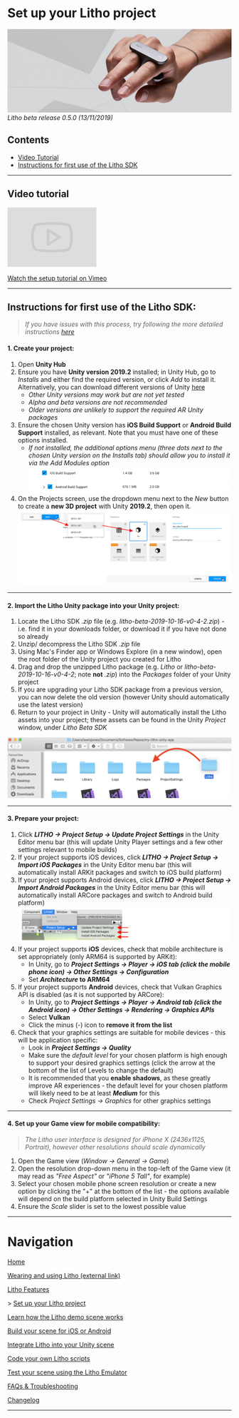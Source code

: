 # Set up your Litho project

[![Banner image](../Images/banner.jpg)](#)
_Litho beta release 0.5.0 (13/11/2019)_

## Contents

* [Video Tutorial](#video-tutorial)
* [Instructions for first use of the Litho SDK](#instructions-for-first-use-of-the-litho-sdk)

---

## Video tutorial

<a href="https://vimeo.com/368558994" target="_blank">![Link to video](../Images/Icons/vimeo_small.png)

Watch the setup tutorial on Vimeo</a>

---

## Instructions for first use of the Litho SDK:

> _If you have issues with this process, try following the more detailed instructions [here](ProjectSetupDetailed.md)_

#### 1. Create your project:

1. Open **Unity Hub**
2. Ensure you have **Unity version 2019.2** installed; in Unity Hub, go to _Installs_ and either find the required version, or click _Add_ to install  it. Alternatively, you can download different versions of Unity [here](https://unity3d.com/get-unity/download/archive) 
    - _Other Unity versions may work but are not yet tested_
    - _Alpha and beta versions are not recommended_ 
    - _Older versions are unlikely to support the required AR Unity packages_
3. Ensure the chosen Unity version has **iOS Build Support** or **Android Build Support** installed, as relevant. Note that you must have one of these options installed.
    - _If not installed, the additional options menu (three dots next to the chosen Unity version on the Installs tab) should allow you to install it via the _Add Modules_ option_
    [![ios support](../Images/Editor/iOSSupport.png)](#)
    [![android support](../Images/Editor/AndroidSupport.png)](#)
4. On the Projects screen, use the dropdown menu next to the _New_ button to create a **new 3D project** with Unity **2019.2**, then open it.
[![Create a new project](../Images/Editor/CreateNewProject.png)](#)

---

#### 2. Import the Litho Unity package into your Unity project:

1. Locate the Litho SDK _.zip_ file (e.g. _litho-beta-2019-10-16-v0-4-2.zip_) - i.e. find it in your downloads folder, or download it if you have not done so already
2. Unzip/ decompress the Litho SDK _.zip_ file
3. Using Mac's Finder app or Windows Explore (in a new window), open the root folder of the Unity project you created for Litho
4. Drag and drop the unzipped Litho package (e.g. _Litho_ or _litho-beta-2019-10-16-v0-4-2_; note **not** _.zip_) into the _Packages_ folder of your Unity project
5. If you are upgrading your Litho SDK package from a previous version, you can now delete the old version (however Unity should automatically use the latest version)
6. Return to your project in Unity - Unity will automatically install the Litho assets into your project; these assets can be found in the Unity _Project_ window, under _Litho Beta SDK_

[![Add package from disk](../Images/Editor/DropLithoPackageIntoPackages.png)](#)

---

#### 3. Prepare your project:

1. Click **_LITHO -> Project Setup -> Update Project Settings_** in the Unity Editor menu bar (this will update Unity Player settings and a few other settings relevant to mobile builds)
2. If your project supports iOS devices, click **_LITHO -> Project Setup -> Import iOS Packages_** in the Unity Editor menu bar (this will automatically install ARKit packages and switch to iOS build platform)
3. If your project supports Android devices, click **_LITHO -> Project Setup -> Import Android Packages_** in the Unity Editor menu bar (this will automatically install ARCore packages and switch to Android build platform)
[![project setup](../Images/Editor/ProjectSetup.png)](#)
4. If your project supports **iOS** devices, check that mobile architecture is set appropriately (only ARM64 is supported by ARKit):
    - In Unity, go to **_Project Settings -> Player -> iOS tab (click the mobile phone icon) -> Other Settings -> Configuration_**
    - Set **_Architecture_ to ARM64**
5. If your project supports **Android** devices, check that Vulkan Graphics API is disabled (as it is not supported by ARCore):
    - In Unity, go to **_Project Settings -> Player -> Android tab (click the Android icon) -> Other Settings -> Rendering -> Graphics APIs_**
    - Select **Vulkan**
    - Click the minus (_-_) icon to **remove it from the list**
6. Check that your graphics settings are suitable for mobile devices - this will be application specific:
    - Look in **_Project Settings -> Quality_**
    - Make sure the _default level_ for your chosen platform is high enough to support your desired graphics settings (click the arrow at the bottom of the list of Levels to change the default)
    - It is recommended that you **enable shadows**, as these greatly improve AR experiences - the default level for your chosen platform will likely need to be at least **_Medium_** for this
    - Check _Project Settings -> Graphics_ for other graphics settings

---

#### 4. Set up your Game view for mobile compatibility:

>_The Litho user interface is designed for iPhone X (2436x1125, Portrait), however other resolutions should scale dynamically_

1. Open the Game view (_Window -> General -> Game_)
2. Open the resolution drop-down menu in the top-left of the Game view (it may read as _"Free Aspect"_ or _"iPhone 5 Tall"_, for example)
3. Select your chosen mobile phone screen resolution or create a new option by clicking the "+" at the bottom of the list - the options available will depend on the build platform selected in Unity Build Settings
4. Ensure the _Scale_ slider is set to the lowest possible value

---

# Navigation

[Home](../README.md)

[Wearing and using Litho (external link)](https://www.litho.cc/pages/using-litho)

[Litho Features](../Features/README.md)

\> [Set up your Litho project](ProjectSetup.md)

[Learn how the Litho demo scene works](DemoScene.md)

[Build your scene for iOS or Android](BuildInstructions.md)

[Integrate Litho into your Unity scene](UnityIntegration.md)

[Code your own Litho scripts](UnityScripting.md)

[Test your scene using the Litho Emulator](../Features/LithoEmulator.md)

[FAQs & Troubleshooting](../FAQ.md)

[Changelog](../Changelog.md)

---
